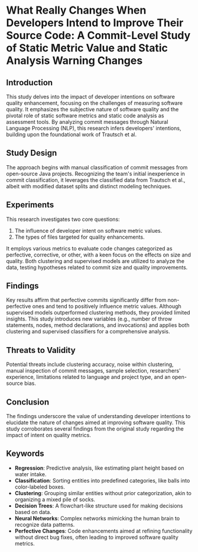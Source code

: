 
# What Really Changes When Developers Intend to Improve Their Source Code: A Commit-Level Study of Static Metric Value and Static Analysis Warning Changes

## Introduction

This study delves into the impact of developer intentions on software quality enhancement, focusing on the challenges of measuring software quality. It emphasizes the subjective nature of software quality and the pivotal role of static software metrics and static code analysis as assessment tools. By analyzing commit messages through Natural Language Processing (NLP), this research infers developers' intentions, building upon the foundational work of Trautsch et al.

## Study Design

The approach begins with manual classification of commit messages from open-source Java projects. Recognizing the team's initial inexperience in commit classification, it leverages the classified data from Trautsch et al., albeit with modified dataset splits and distinct modeling techniques.

## Experiments

This research investigates two core questions:

1. The influence of developer intent on software metric values.
2. The types of files targeted for quality enhancements.

It employs various metrics to evaluate code changes categorized as perfective, corrective, or other, with a keen focus on the effects on size and quality. Both clustering and supervised models are utilized to analyze the data, testing hypotheses related to commit size and quality improvements.

## Findings

Key results affirm that perfective commits significantly differ from non-perfective ones and tend to positively influence metric values. Although supervised models outperformed clustering methods, they provided limited insights. This study introduces new variables (e.g., number of throw statements, nodes, method declarations, and invocations) and applies both clustering and supervised classifiers for a comprehensive analysis.

## Threats to Validity

Potential threats include clustering accuracy, noise within clustering, manual inspection of commit messages, sample selection, researchers' experience, limitations related to language and project type, and an open-source bias.

## Conclusion

The findings underscore the value of understanding developer intentions to elucidate the nature of changes aimed at improving software quality. This study corroborates several findings from the original study regarding the impact of intent on quality metrics.

## Keywords

- **Regression**: Predictive analysis, like estimating plant height based on water intake.
- **Classification**: Sorting entities into predefined categories, like balls into color-labeled boxes.
- **Clustering**: Grouping similar entities without prior categorization, akin to organizing a mixed pile of socks.
- **Decision Trees**: A flowchart-like structure used for making decisions based on data.
- **Neural Networks**: Complex networks mimicking the human brain to recognize data patterns.
- **Perfective Changes**: Code enhancements aimed at refining functionality without direct bug fixes, often leading to improved software quality metrics.
